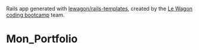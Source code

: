 Rails app generated with [lewagon/rails-templates](https://github.com/lewagon/rails-templates), created by the [Le Wagon coding bootcamp](https://www.lewagon.com) team.
# Mon_Portfolio
